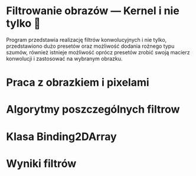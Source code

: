 # Filtrowanie obrazów — Kernel i nie tylko 🌄
Program przedstawia realizację filtrów konwolucyjnych i nie tylko, przedstawiono dużo presetów oraz możliwość dodania rożnego typu szumów, również istnieje możliwość oprócz presetów zrobić swoją macierz konwolucji i zastosować na wybranym obrazku.
# Praca z obrazkiem i pixelami
# Algorytmy poszczególnych filtrow
# Klasa Binding2DArray
# Wyniki filtrów

